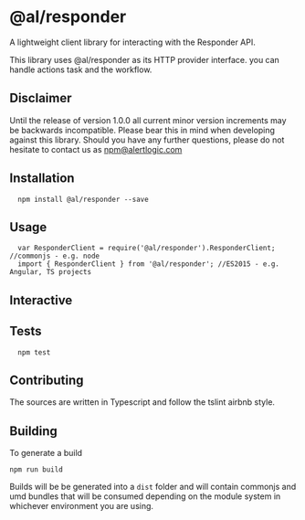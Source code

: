 @al/responder
=========

A lightweight client library for interacting with the Responder API.

This library uses @al/responder as its HTTP provider interface.
you can handle actions task and the workflow.

## Disclaimer

Until the release of version 1.0.0 all current minor version increments may be backwards incompatible. Please bear this in mind when developing against this library. Should you have any further questions, please do not hesitate to contact us as [npm@alertlogic.com](mailto:npm@alertlogic.com)

## Installation

      npm install @al/responder --save

## Usage

      var ResponderClient = require('@al/responder').ResponderClient; //commonjs - e.g. node
      import { ResponderClient } from '@al/responder'; //ES2015 - e.g. Angular, TS projects

## Interactive

## Tests

      npm test

## Contributing

The sources are written in Typescript and follow the tslint airbnb style.

## Building

To generate a build

    npm run build

Builds will be be generated into a `dist` folder and will contain commonjs and umd bundles that will be consumed depending on the module system in whichever environment you are using.
